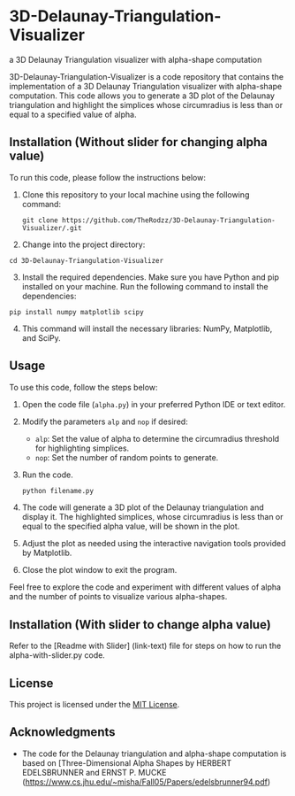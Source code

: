 # 3D-Delaunay-Triangulation-Visualizer
a 3D Delaunay Triangulation visualizer with alpha-shape computation

3D-Delaunay-Triangulation-Visualizer is a code repository that contains the implementation of a 3D Delaunay Triangulation visualizer with alpha-shape computation. This code allows you to generate a 3D plot of the Delaunay triangulation and highlight the simplices whose circumradius is less than or equal to a specified value of alpha.

## Installation (Without slider for changing alpha value)

To run this code, please follow the instructions below:

1. Clone this repository to your local machine using the following command:

   ```
   git clone https://github.com/TheRodzz/3D-Delaunay-Triangulation-Visualizer/.git
   ```
   
2. Change into the project directory:
  ```
  cd 3D-Delaunay-Triangulation-Visualizer
  ```
3. Install the required dependencies. Make sure you have Python and pip installed on your machine. Run the following command to install the dependencies:
  ```
  pip install numpy matplotlib scipy
  ```
4. This command will install the necessary libraries: NumPy, Matplotlib, and SciPy.

## Usage

To use this code, follow the steps below:

1. Open the code file (`alpha.py`) in your preferred Python IDE or text editor.

2. Modify the parameters `alp` and `nop` if desired:
   - `alp`: Set the value of alpha to determine the circumradius threshold for highlighting simplices.
   - `nop`: Set the number of random points to generate.

3. Run the code.

   ```bash
   python filename.py
4. The code will generate a 3D plot of the Delaunay triangulation and display it. The highlighted simplices, whose circumradius is less than or equal to the specified alpha value, will be shown in the plot.

5. Adjust the plot as needed using the interactive navigation tools provided by Matplotlib.

6. Close the plot window to exit the program.

Feel free to explore the code and experiment with different values of alpha and the number of points to visualize various alpha-shapes.

## Installation (With slider to change alpha value)
Refer to the [Readme with Slider] (link-text) file for steps on how to run the alpha-with-slider.py code.
   


## License

This project is licensed under the [MIT License](LICENSE).

## Acknowledgments

- The code for the Delaunay triangulation and alpha-shape computation is based on [Three-Dimensional Alpha Shapes by HERBERT EDELSBRUNNER and ERNST P. MUCKE (https://www.cs.jhu.edu/~misha/Fall05/Papers/edelsbrunner94.pdf)


